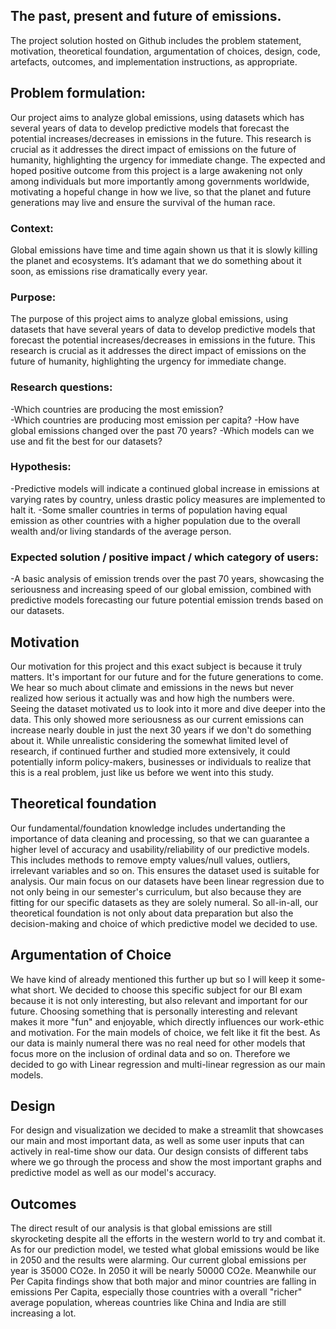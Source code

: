 ## The past, present and future of emissions.

The project solution hosted on Github includes the problem statement, motivation, theoretical foundation,
argumentation of choices, design, code, artefacts, outcomes, and implementation instructions, as appropriate.

## Problem formulation:
Our project aims to analyze global emissions, using datasets which has several years of data to develop predictive models that forecast the potential increases/decreases in emissions in the future. This research is crucial as it addresses the direct impact of emissions on the future of humanity, highlighting the urgency for immediate change. The expected and hoped positive outcome from this project is a large awakening not only among individuals but more importantly among governments worldwide, motivating a hopeful change in how we live, so that the planet and future generations may live and ensure the survival of the human race.

### Context: 
Global emissions have time and time again shown us that it is slowly killing the planet and ecosystems. It’s adamant that we do something about it soon, as emissions rise dramatically every year.
### Purpose:
The purpose of this project aims to analyze global emissions, using datasets that have several years of data to develop predictive models that forecast the potential increases/decreases in emissions in the future. This research is crucial as it addresses the direct impact of emissions on the future of humanity, highlighting the urgency for immediate change.
### Research questions: 
-Which countries are producing the most emission?  
-Which countries are producing most emission per capita?
-How have global emissions changed over the past 70 years?
-Which models can we use and fit the best for our datasets? 
### Hypothesis:
-Predictive models will indicate a continued global increase in emissions at varying rates by country, unless drastic policy measures are implemented to halt it.
-Some smaller countries in terms of population having equal emission as other countries with a higher population due to the overall wealth and/or living standards of the average person.
### Expected solution / positive impact / which category of users:
-A basic analysis of emission trends over the past 70 years, showcasing the seriousness and increasing speed of our global emission, combined with predictive models forecasting our future potential emission trends based on our datasets.

## Motivation
Our motivation for this project and this exact subject is because it truly matters. It's important for our future and for the future generations to come. We hear so much about climate and emissions in the news but never realized how serious it actually was and how high the numbers were. Seeing the dataset motivated us to look into it more and dive deeper into the data.
This only showed more seriousness as our current emissions can increase nearly double in just the next 30 years if we don't do something about it.
While unrealistic considering the somewhat limited level of research, if continued further and studied more extensively, it could potentially inform policy-makers, businesses or individuals to realize that this is a real problem, just like us before we went into this study.


## Theoretical foundation
Our fundamental/foundation knowledge includes undertanding the importance of data cleaning and processing, so that we can guarantee a higher level of accuracy and usability/reliability of our predictive models. This includes methods to remove empty values/null values, outliers, irrelevant variables and so on. This ensures the dataset used is suitable for analysis.
Our main focus on our datasets have been linear regression due to not only being in our semester's curriculum, but also because they are fitting for our specific datasets as they are solely numeral. 
So all-in-all, our theoretical foundation is not only about data preparation but also the decision-making and choice of which predictive model we decided to use.

## Argumentation of Choice
We have kind of already mentioned this further up but so I will keep it some-what short.
We decided to choose this specific subject for our BI exam because it is not only interesting, but also relevant and important for our future.
Choosing something that is personally interesting and relevant makes it more "fun" and enjoyable, which directly influences our work-ethic and motivation. For the main models of choice, we felt like it fit the best. As our data is mainly numeral there was no real need for other models that focus more on the inclusion of ordinal data and so on. Therefore we decided to go with Linear regression and multi-linear regression as our main models.

## Design
For design and visualization we decided to make a streamlit that showcases our main and most important data, as well as some user inputs that can actively in real-time show our data. Our design consists of different tabs where we go through the process and show the most important graphs and predictive model as well as our model's accuracy.

## Outcomes
The direct result of our analysis is that global emissions are still skyrocketing despite all the efforts in the western world to try and combat it. As for our prediction model, we tested what global emissions would be like in 2050 and the results were alarming. Our current global emissions per year is 35000 CO2e. In 2050 it will be nearly 50000 CO2e.
Meanwhile our Per Capita findings show that both major and minor countries are falling in emissions Per Capita, especially those countries with a overall "richer" average population, whereas countries like China and India are still increasing a lot. 
